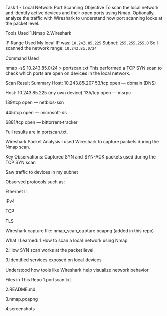  Task 1 - Local Network Port Scanning
 Objective
To scan the local network and identify active devices and their open ports using Nmap. Optionally, analyze the traffic with Wireshark to understand how port scanning looks at the packet level.

 Tools Used
1.Nmap
2.Wireshark

IP Range Used
My local IP was: `10.243.85.225`
Subnet: `255.255.255.0`
So I scanned the network range: `10.243.85.0/24`

 Command Used

nmap -sS 10.243.85.0/24 > portscan.txt
This performed a TCP SYN scan to check which ports are open on devices in the local network.

 Scan Result Summary
Host: 10.243.85.207
53/tcp open — domain (DNS)

Host: 10.243.85.225 (my own device)
135/tcp open — msrpc

139/tcp open — netbios-ssn

445/tcp open — microsoft-ds

6881/tcp open — bittorrent-tracker

Full results are in portscan.txt.

Wireshark Packet Analysis
I used Wireshark to capture packets during the Nmap scan.

Key Observations:
Captured SYN and SYN-ACK packets used during the TCP SYN scan

Saw traffic to devices in my subnet

Observed protocols such as:

Ethernet II

IPv4

TCP

TLS 

Wireshark capture file: nmap_scan_capture.pcapng (added in this repo)

 What I Learned:
1.How to scan a local network using Nmap

2.How SYN scan works at the packet level

3.Identified services exposed on local devices

Understood how tools like Wireshark help visualize network behavior

 Files in This Repo
1.portscan.txt 

2.README.md 

3.nmap.pcapng 

4.screenshots
